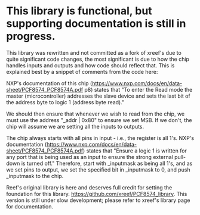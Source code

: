 # This library is functional, but supporting documentation is still in progress.
This library was rewritten and not committed as a fork of xreef's due to quite significant code changes, the most significant is due to how the chip handles inputs and outputs and how code should reflect that. This is explained best by a snippet of comments from the code here:

NXP's documentation of this chip (https://www.nxp.com/docs/en/data-sheet/PCF8574_PCF8574A.pdf p8)
states that "To enter the Read mode the master (microcontroller) addresses the slave
device and sets the last bit of the address byte to logic 1 (address byte read)."  

We should then ensure that whenever we wish to read from the chip, we must use the 
address "_addr | 0x80" to ensure we set MSB. If we don't, the chip will assume we are 
setting all the inputs to outputs. 

The chip always starts with all pins in input - i.e., the register is all 1's. NXP's documentation
(https://www.nxp.com/docs/en/data-sheet/PCF8574_PCF8574A.pdf) states that "Ensure a logic 1 is 
written for any port that is being used as an input to ensure the strong external pull-down is 
turned off." Therefore, start with _inputmask as being all 1's, and as we set pins to output, we 
set the specified bit in _inputmask to 0, and push _inputmask to the chip. 

Reef's original library is here and deserves full credit for setting the foundation for this library. https://github.com/xreef/PCF8574_library. This version is still under slow development; please refer to xreef's library page for documentation.
